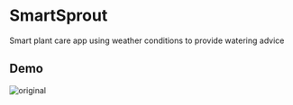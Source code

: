 # SmartSprout
Smart plant care app using weather conditions to provide watering advice

## Demo
![original](https://github.com/snicklepickles/smart-sprout/assets/95944530/e69e1e2d-1c21-4f77-ab76-64d95bcd6891)
